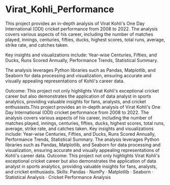 # Virat_Kohli_Performance

This project provides an in-depth analysis of Virat Kohli's One Day International (ODI) cricket performance from 2008 to 2022. The analysis covers various aspects of his career, including the number of matches played, innings, centuries, fifties, ducks, highest scores, total runs, average, strike rate, and catches taken. 

Key insights and visualizations include: Year-wise Centuries, Fifties, and Ducks, Runs Scored Annually, Performance Trends, Statistical Summary.

The analysis leverages Python libraries such as Pandas, Matplotlib, and Seaborn for data processing and visualization, ensuring accurate and visually appealing representations of Kohli's career data.

Outcome:
This project not only highlights Virat Kohli's exceptional cricket career but also demonstrates the application of data analyst in sports analytics, providing valuable insights for fans, analysts, and cricket enthusiasts.This project provides an in-depth analysis of Virat Kohli's One Day International (ODI) cricket performance from 2008 to 2022. The analysis covers various aspects of his career, including the number of matches played, innings, centuries, fifties, ducks, highest scores, total runs, average, strike rate, and catches taken. Key insights and visualizations include: Year-wise Centuries, Fifties, and Ducks, Runs Scored Annually, Performance Trends, Statistical Summary. The analysis leverages Python libraries such as Pandas, Matplotlib, and Seaborn for data processing and visualization, ensuring accurate and visually appealing representations of Kohli's career data. Outcome: This project not only highlights Virat Kohli's exceptional cricket career but also demonstrates the application of data analyst in sports analytics, providing valuable insights for fans, analysts, and cricket enthusiasts.
Skills: Pandas · NumPy · Matplotlib · Seaborn · Statistical Analysis · Cricket Performance Analysis
